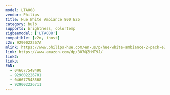 ```yaml
---
model: LTA008
vendor: Philips
title: Hue White Ambiance 800 E26 
category: bulb
supports: brightness, colortemp
zigbeemodel: ['LTA008']
compatible: [z2m, ihost]
z2m: 9290022267A
mlink: https://www.philips-hue.com/en-us/p/hue-white-ambiance-2-pack-e26/046677548568
link: https://www.amazon.com/dp/B07QZHMT9J/
link2: 
link3: 
EAN:
  - 046677548490
  - 929002226701
  - 046677548568
  - 929002226711
---
```

